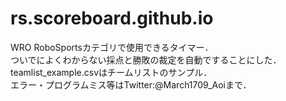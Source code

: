 # rs.scoreboard.github.io
WRO RoboSportsカテゴリで使用できるタイマー．<br>
ついでによくわからない採点と勝敗の裁定を自動ですることにした．teamlist_example.csvはチームリストのサンプル．<br>
エラー・プログラムミス等はTwitter:@March1709_Aoiまで．
